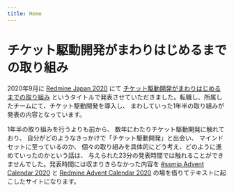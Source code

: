 ```yaml
---
title: Home
---
```


# チケット駆動開発がまわりはじめるまでの取り組み

2020年9月に [Redmine Japan 2020](https://redmine-japan.org) にて [チケット駆動開発がまわりはじめるまでの取り組み](https://speakerdeck.com/zinrai/okr-tidd-case) というタイトルで発表させていただきました。転職し、所属したチームにて、チケット駆動開発を導入し、 まわしていった1年半の取り組みが発表の内容となっています。

1年半の取り組みを行うよりも前から、 数年にわたりチケット駆動開発に触れており、 自分がどのようなきっかけで「チケット駆動開発」と出会い、 マインドセットに至っているのか、 個々の取り組みを具体的にどう考え、どのように進めていったのかという話は、 与えられた23分の発表時間では触れることができませんでした。発表時間には収まりきらなかった内容を [#ssmjp Advent Calendar 2020](https://adventar.org/calendars/5210) と [Redmine Advent Calendar 2020](https://adventar.org/calendars/5392) の場を借りてテキストに起こしたサイトになります。

